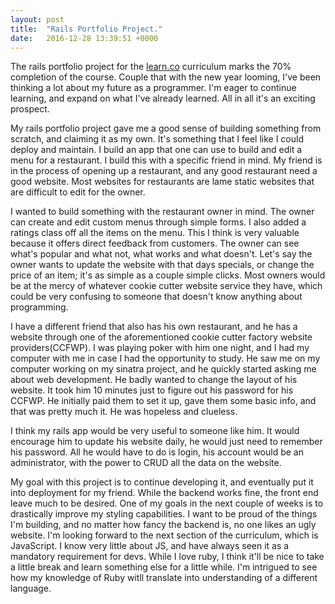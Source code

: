 ```yaml
---
layout: post
title:  "Rails Portfolio Project."
date:   2016-12-28 13:39:51 +0000
---
```



The rails portfolio project for the [learn.co](http://learn.co) curriculum marks the 70% completion of the course. Couple that with the new year looming, I've been thinking a lot about my future as a programmer. I'm eager to continue learning, and expand on what I've already learned. All in all it's an exciting prospect.

My rails portfolio project gave me a good sense of building something from scratch, and claiming it as my own. It's something that I feel like I could deploy and maintain. I build an app that one can use to build and edit a menu for a restaurant. I build this with a specific friend in mind. My friend is in the process of opening up a restaurant, and any good restaurant need a good website. Most websites for restaurants are lame static websites that are difficult to edit for the owner.

I wanted to build something with the restaurant owner in mind. The owner can create and edit custom menus through simple forms. I also added a ratings class off all the items on the menu. This I think is very valuable because it offers direct feedback from customers. The owner can see what's popular and what not, what works and what doesn't. Let's say the owner wants to update the website with that days specials, or change the price of an item; it's as simple as a couple simple clicks. Most owners would be at the mercy of whatever cookie cutter website service they have, which could be very confusing to someone that doesn't know anything about programming. 

I have a different friend that also has his own restaurant, and he has a website through one of the aforementioned cookie cutter factory website providers(CCFWP). I was playing poker with him one night, and I had my computer with me in case I had the opportunity to study. He saw me on my computer working on my sinatra project, and he quickly started asking me about web development. He badly wanted to change the layout of his website. It took him 10 minutes just to figure out his password for his CCFWP. He initially paid them to set it up, gave them some basic info, and that was pretty much it. He was hopeless and clueless.

I think my rails app would be very useful to someone like him. It would encourage him to update his website daily, he would just need to remember his password. All he would have to do is login, his account would be an administrator, with the power to CRUD all the data on the website. 

My goal with this project is to continue developing it, and eventually put it into deployment for my friend. While the backend works fine, the front end leave much to be desired. One of my goals in the next couple of weeks is to drastically improve my styling capabilities. I want to be proud of the things I'm building, and no matter how fancy the backend is, no one likes an ugly website. I'm looking forward to the next section of the curriculum, which is JavaScript. I know very little about JS, and have always seen it as a mandatory requirement for devs. While I love ruby, I think it'll be nice to take a little break and learn something else for a little while. I'm intrigued to see how my knowledge of Ruby witll translate into understanding of a different language. 
